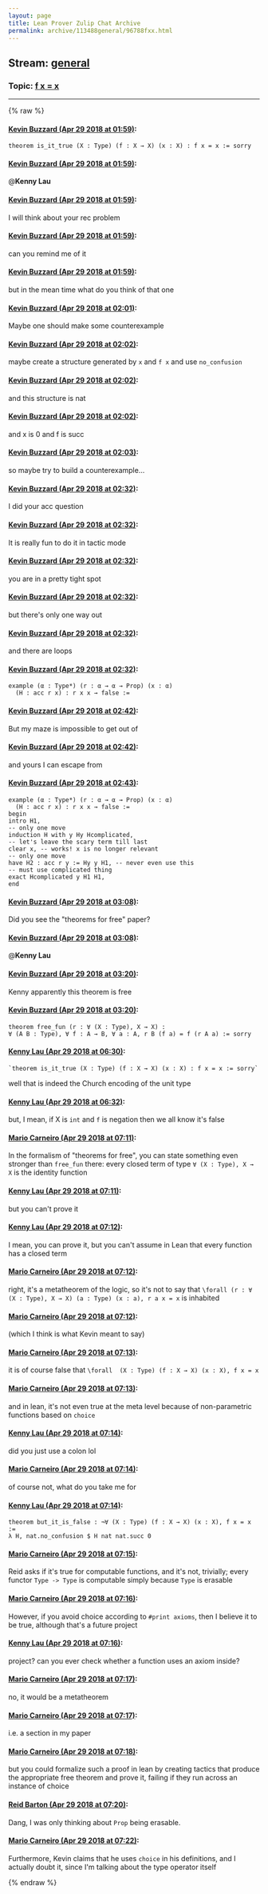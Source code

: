 ```yaml
---
layout: page
title: Lean Prover Zulip Chat Archive 
permalink: archive/113488general/96788fxx.html
---
```


## Stream: [general](index.html)
### Topic: [f x = x](96788fxx.html)

---


{% raw %}
#### [ Kevin Buzzard (Apr 29 2018 at 01:59)](https://leanprover.zulipchat.com/#narrow/stream/113488-general/topic/f%20x%20%3D%20x/near/125835929):
`theorem is_it_true (X : Type) (f : X → X) (x : X) : f x = x := sorry`

#### [ Kevin Buzzard (Apr 29 2018 at 01:59)](https://leanprover.zulipchat.com/#narrow/stream/113488-general/topic/f%20x%20%3D%20x/near/125835930):
@**Kenny Lau**

#### [ Kevin Buzzard (Apr 29 2018 at 01:59)](https://leanprover.zulipchat.com/#narrow/stream/113488-general/topic/f%20x%20%3D%20x/near/125835931):
I will think about your rec problem

#### [ Kevin Buzzard (Apr 29 2018 at 01:59)](https://leanprover.zulipchat.com/#narrow/stream/113488-general/topic/f%20x%20%3D%20x/near/125835932):
can you remind me of it

#### [ Kevin Buzzard (Apr 29 2018 at 01:59)](https://leanprover.zulipchat.com/#narrow/stream/113488-general/topic/f%20x%20%3D%20x/near/125835934):
but in the mean time what do you think of that one

#### [ Kevin Buzzard (Apr 29 2018 at 02:01)](https://leanprover.zulipchat.com/#narrow/stream/113488-general/topic/f%20x%20%3D%20x/near/125835988):
Maybe one should make some counterexample

#### [ Kevin Buzzard (Apr 29 2018 at 02:02)](https://leanprover.zulipchat.com/#narrow/stream/113488-general/topic/f%20x%20%3D%20x/near/125836030):
maybe create a structure generated by `x` and `f x` and use `no_confusion`

#### [ Kevin Buzzard (Apr 29 2018 at 02:02)](https://leanprover.zulipchat.com/#narrow/stream/113488-general/topic/f%20x%20%3D%20x/near/125836031):
and this structure is nat

#### [ Kevin Buzzard (Apr 29 2018 at 02:02)](https://leanprover.zulipchat.com/#narrow/stream/113488-general/topic/f%20x%20%3D%20x/near/125836032):
and x is 0 and f is succ

#### [ Kevin Buzzard (Apr 29 2018 at 02:03)](https://leanprover.zulipchat.com/#narrow/stream/113488-general/topic/f%20x%20%3D%20x/near/125836039):
so maybe try to build a counterexample...

#### [ Kevin Buzzard (Apr 29 2018 at 02:32)](https://leanprover.zulipchat.com/#narrow/stream/113488-general/topic/f%20x%20%3D%20x/near/125836859):
I did your acc question

#### [ Kevin Buzzard (Apr 29 2018 at 02:32)](https://leanprover.zulipchat.com/#narrow/stream/113488-general/topic/f%20x%20%3D%20x/near/125836860):
It is really fun to do it in tactic mode

#### [ Kevin Buzzard (Apr 29 2018 at 02:32)](https://leanprover.zulipchat.com/#narrow/stream/113488-general/topic/f%20x%20%3D%20x/near/125836861):
you are in a pretty tight spot

#### [ Kevin Buzzard (Apr 29 2018 at 02:32)](https://leanprover.zulipchat.com/#narrow/stream/113488-general/topic/f%20x%20%3D%20x/near/125836862):
but there's only one way out

#### [ Kevin Buzzard (Apr 29 2018 at 02:32)](https://leanprover.zulipchat.com/#narrow/stream/113488-general/topic/f%20x%20%3D%20x/near/125836863):
and there are loops

#### [ Kevin Buzzard (Apr 29 2018 at 02:32)](https://leanprover.zulipchat.com/#narrow/stream/113488-general/topic/f%20x%20%3D%20x/near/125836865):
```lean
example (α : Type*) (r : α → α → Prop) (x : α)
  (H : acc r x) : r x x → false :=
```

#### [ Kevin Buzzard (Apr 29 2018 at 02:42)](https://leanprover.zulipchat.com/#narrow/stream/113488-general/topic/f%20x%20%3D%20x/near/125837098):
But my maze is impossible to get out of

#### [ Kevin Buzzard (Apr 29 2018 at 02:42)](https://leanprover.zulipchat.com/#narrow/stream/113488-general/topic/f%20x%20%3D%20x/near/125837101):
and yours I can escape from

#### [ Kevin Buzzard (Apr 29 2018 at 02:43)](https://leanprover.zulipchat.com/#narrow/stream/113488-general/topic/f%20x%20%3D%20x/near/125837108):
```lean
example (α : Type*) (r : α → α → Prop) (x : α)
  (H : acc r x) : r x x → false :=
begin
intro H1,
-- only one move
induction H with y Hy Hcomplicated,
-- let's leave the scary term till last
clear x, -- works! x is no longer relevant
-- only one move
have H2 : acc r y := Hy y H1, -- never even use this
-- must use complicated thing
exact Hcomplicated y H1 H1,
end

```

#### [ Kevin Buzzard (Apr 29 2018 at 03:08)](https://leanprover.zulipchat.com/#narrow/stream/113488-general/topic/f%20x%20%3D%20x/near/125837709):
Did you see the "theorems for free" paper?

#### [ Kevin Buzzard (Apr 29 2018 at 03:08)](https://leanprover.zulipchat.com/#narrow/stream/113488-general/topic/f%20x%20%3D%20x/near/125837748):
@**Kenny Lau**

#### [ Kevin Buzzard (Apr 29 2018 at 03:20)](https://leanprover.zulipchat.com/#narrow/stream/113488-general/topic/f%20x%20%3D%20x/near/125838051):
Kenny apparently this theorem is free

#### [ Kevin Buzzard (Apr 29 2018 at 03:20)](https://leanprover.zulipchat.com/#narrow/stream/113488-general/topic/f%20x%20%3D%20x/near/125838052):
```lean
theorem free_fun (r : ∀ (X : Type), X → X) :
∀ (A B : Type), ∀ f : A → B, ∀ a : A, r B (f a) = f (r A a) := sorry
```

#### [ Kenny Lau (Apr 29 2018 at 06:30)](https://leanprover.zulipchat.com/#narrow/stream/113488-general/topic/f%20x%20%3D%20x/near/125842628):
```quote
`theorem is_it_true (X : Type) (f : X → X) (x : X) : f x = x := sorry`
```
well that is indeed the Church encoding of the unit type

#### [ Kenny Lau (Apr 29 2018 at 06:32)](https://leanprover.zulipchat.com/#narrow/stream/113488-general/topic/f%20x%20%3D%20x/near/125842672):
but, I mean, if X is `int` and `f` is negation then we all know it's false

#### [ Mario Carneiro (Apr 29 2018 at 07:11)](https://leanprover.zulipchat.com/#narrow/stream/113488-general/topic/f%20x%20%3D%20x/near/125843538):
In the formalism of "theorems for free", you can state something even stronger than `free_fun` there: every closed term of type `∀ (X : Type), X → X` is the identity function

#### [ Kenny Lau (Apr 29 2018 at 07:11)](https://leanprover.zulipchat.com/#narrow/stream/113488-general/topic/f%20x%20%3D%20x/near/125843540):
but you can't prove it

#### [ Kenny Lau (Apr 29 2018 at 07:12)](https://leanprover.zulipchat.com/#narrow/stream/113488-general/topic/f%20x%20%3D%20x/near/125843551):
I mean, you can prove it, but you can't assume in Lean that every function has a closed term

#### [ Mario Carneiro (Apr 29 2018 at 07:12)](https://leanprover.zulipchat.com/#narrow/stream/113488-general/topic/f%20x%20%3D%20x/near/125843580):
right, it's a metatheorem of the logic, so it's not to say that `\forall (r : ∀ (X : Type), X → X) (a : Type) (x : a), r a x = x` is inhabited

#### [ Mario Carneiro (Apr 29 2018 at 07:12)](https://leanprover.zulipchat.com/#narrow/stream/113488-general/topic/f%20x%20%3D%20x/near/125843581):
(which I think is what Kevin meant to say)

#### [ Mario Carneiro (Apr 29 2018 at 07:13)](https://leanprover.zulipchat.com/#narrow/stream/113488-general/topic/f%20x%20%3D%20x/near/125843585):
it is of course false that `\forall  (X : Type) (f : X → X) (x : X), f x = x`

#### [ Mario Carneiro (Apr 29 2018 at 07:13)](https://leanprover.zulipchat.com/#narrow/stream/113488-general/topic/f%20x%20%3D%20x/near/125843588):
and in lean, it's not even true at the meta level because of non-parametric functions based on `choice`

#### [ Kenny Lau (Apr 29 2018 at 07:14)](https://leanprover.zulipchat.com/#narrow/stream/113488-general/topic/f%20x%20%3D%20x/near/125843629):
did you just use a colon lol

#### [ Mario Carneiro (Apr 29 2018 at 07:14)](https://leanprover.zulipchat.com/#narrow/stream/113488-general/topic/f%20x%20%3D%20x/near/125843630):
of course not, what do you take me for

#### [ Kenny Lau (Apr 29 2018 at 07:14)](https://leanprover.zulipchat.com/#narrow/stream/113488-general/topic/f%20x%20%3D%20x/near/125843632):
```lean
theorem but_it_is_false : ¬∀ (X : Type) (f : X → X) (x : X), f x = x :=
λ H, nat.no_confusion $ H nat nat.succ 0
```

#### [ Mario Carneiro (Apr 29 2018 at 07:15)](https://leanprover.zulipchat.com/#narrow/stream/113488-general/topic/f%20x%20%3D%20x/near/125843639):
Reid asks if it's true for computable functions, and it's not, trivially; every functor `Type -> Type` is computable simply because `Type` is erasable

#### [ Mario Carneiro (Apr 29 2018 at 07:16)](https://leanprover.zulipchat.com/#narrow/stream/113488-general/topic/f%20x%20%3D%20x/near/125843682):
However, if you avoid choice according to `#print axioms`, then I believe it to be true, although that's a future project

#### [ Kenny Lau (Apr 29 2018 at 07:16)](https://leanprover.zulipchat.com/#narrow/stream/113488-general/topic/f%20x%20%3D%20x/near/125843684):
project? can you ever check whether a function uses an axiom inside?

#### [ Mario Carneiro (Apr 29 2018 at 07:17)](https://leanprover.zulipchat.com/#narrow/stream/113488-general/topic/f%20x%20%3D%20x/near/125843688):
no, it would be a metatheorem

#### [ Mario Carneiro (Apr 29 2018 at 07:17)](https://leanprover.zulipchat.com/#narrow/stream/113488-general/topic/f%20x%20%3D%20x/near/125843691):
i.e. a section in my paper

#### [ Mario Carneiro (Apr 29 2018 at 07:18)](https://leanprover.zulipchat.com/#narrow/stream/113488-general/topic/f%20x%20%3D%20x/near/125843734):
but you could formalize such a proof in lean by creating tactics that produce the appropriate free theorem and prove it, failing if they run across an instance of choice

#### [ Reid Barton (Apr 29 2018 at 07:20)](https://leanprover.zulipchat.com/#narrow/stream/113488-general/topic/f%20x%20%3D%20x/near/125843782):
Dang, I was only thinking about `Prop` being erasable.

#### [ Mario Carneiro (Apr 29 2018 at 07:22)](https://leanprover.zulipchat.com/#narrow/stream/113488-general/topic/f%20x%20%3D%20x/near/125843827):
Furthermore, Kevin claims that he uses `choice` in his definitions, and I actually doubt it, since I'm talking about the type operator itself


{% endraw %}
